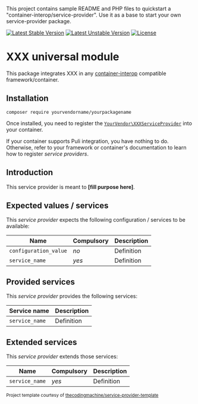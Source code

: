 This project contains sample README and PHP files to quickstart a "container-interop/service-provider". Use it as a base to start your own service-provider package.

[![Latest Stable Version](https://poser.pugx.org/yourvendorname/yourpackagename/v/stable)](https://packagist.org/packages/yourvendorname/yourpackagename)
[![Latest Unstable Version](https://poser.pugx.org/yourvendorname/yourpackagename/v/unstable)](https://packagist.org/packages/yourvendorname/yourpackagename)
[![License](https://poser.pugx.org/yourvendorname/yourpackagename/license)](https://packagist.org/packages/yourvendorname/yourpackagename)

# XXX universal module

This package integrates XXX in any [container-interop](https://github.com/container-interop/service-provider) compatible framework/container.

## Installation

```
composer require yourvendorname/yourpackagename
```

Once installed, you need to register the [`YourVendor\XXXServiceProvider`](src/XXXServiceProvider.php) into your container.

If your container supports Puli integration, you have nothing to do. Otherwise, refer to your framework or container's documentation to learn how to register *service providers*.

## Introduction

This service provider is meant to **[fill purpose here]**.

## Expected values / services

This *service provider* expects the following configuration / services to be available:

| Name                        | Compulsory | Description                            |
|-----------------------------|------------|----------------------------------------|
| `configuration_value`       | *no*       | Definition                             |
| `service_name`              | *yes*      | Definition                             |


## Provided services

This *service provider* provides the following services:

| Service name                | Description                          |
|-----------------------------|--------------------------------------|
| `service_name`              | Definition                           |

## Extended services

This *service provider* extends those services:

| Name                        | Compulsory | Description                            |
|-----------------------------|------------|----------------------------------------|
| `service_name`              | *yes*      | Definition                             |


<small>Project template courtesy of <a href="https://github.com/thecodingmachine/service-provider-template">thecodingmachine/service-provider-template</a></small>
